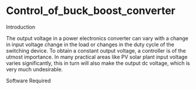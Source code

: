 # Control_of_buck_boost_converter
Introduction

The output voltage in a power electronics converter can vary with a change in input voltage change in the load or changes in the duty cycle of the switching device. To obtain a constant output voltage, a controller is of the utmost importance. In many practical areas like PV solar plant input voltage varies significantly, this in turn will also make the output dc voltage, which is very much undesirable.

Software Required
